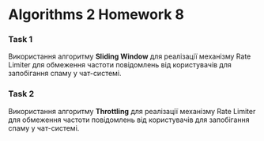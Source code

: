 # Algorithms 2 Homework 8

### Task 1
Використання алгоритму **Sliding Window** для 
реалізації механізму Rate Limiter для обмеження 
частоти повідомлень від користувачів для 
запобігання спаму у чат-системі.

### Task 2
Використання алгоритму **Throttling** для 
реалізації механізму Rate Limiter для обмеження 
частоти повідомлень від користувачів для 
запобігання спаму у чат-системі.